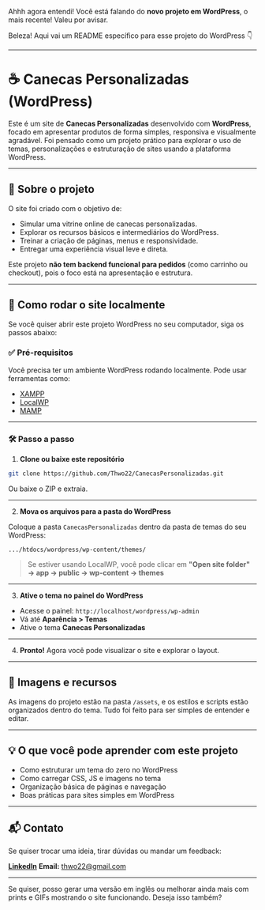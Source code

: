 Ahhh agora entendi! Você está falando do **novo projeto em WordPress**, o mais recente! Valeu por avisar.

Beleza! Aqui vai um README específico para esse projeto do WordPress 👇

---

# ☕ Canecas Personalizadas (WordPress)

Este é um site de **Canecas Personalizadas** desenvolvido com **WordPress**, focado em apresentar produtos de forma simples, responsiva e visualmente agradável. Foi pensado como um projeto prático para explorar o uso de temas, personalizações e estruturação de sites usando a plataforma WordPress.

---

## 🧠 Sobre o projeto

O site foi criado com o objetivo de:

* Simular uma vitrine online de canecas personalizadas.
* Explorar os recursos básicos e intermediários do WordPress.
* Treinar a criação de páginas, menus e responsividade.
* Entregar uma experiência visual leve e direta.

Este projeto **não tem backend funcional para pedidos** (como carrinho ou checkout), pois o foco está na apresentação e estrutura.

---

## 🚀 Como rodar o site localmente

Se você quiser abrir este projeto WordPress no seu computador, siga os passos abaixo:

### ✅ Pré-requisitos

Você precisa ter um ambiente WordPress rodando localmente. Pode usar ferramentas como:

* [XAMPP](https://www.apachefriends.org/pt_br/index.html)
* [LocalWP](https://localwp.com/)
* [MAMP](https://www.mamp.info/en/)

---

### 🛠 Passo a passo

1. **Clone ou baixe este repositório**

```bash
git clone https://github.com/Thwo22/CanecasPersonalizadas.git
```

Ou baixe o ZIP e extraia.

---

2. **Mova os arquivos para a pasta do WordPress**

Coloque a pasta `CanecasPersonalizadas` dentro da pasta de temas do seu WordPress:

```
.../htdocs/wordpress/wp-content/themes/
```

> Se estiver usando LocalWP, você pode clicar em **"Open site folder" → app → public → wp-content → themes**

---

3. **Ative o tema no painel do WordPress**

* Acesse o painel: `http://localhost/wordpress/wp-admin`
* Vá até **Aparência > Temas**
* Ative o tema **Canecas Personalizadas**

---

4. **Pronto!** Agora você pode visualizar o site e explorar o layout.

---

## 📸 Imagens e recursos

As imagens do projeto estão na pasta `/assets`, e os estilos e scripts estão organizados dentro do tema. Tudo foi feito para ser simples de entender e editar.

---

## 💡 O que você pode aprender com este projeto

* Como estruturar um tema do zero no WordPress
* Como carregar CSS, JS e imagens no tema
* Organização básica de páginas e navegação
* Boas práticas para sites simples em WordPress

---

## 📬 Contato

Se quiser trocar uma ideia, tirar dúvidas ou mandar um feedback:

**[LinkedIn](https://www.linkedin.com/in/thur-dev/)**
**Email:** [thwo22@gmail.com](mailto:thwo22@gmail.com)

---

Se quiser, posso gerar uma versão em inglês ou melhorar ainda mais com prints e GIFs mostrando o site funcionando. Deseja isso também?

 
